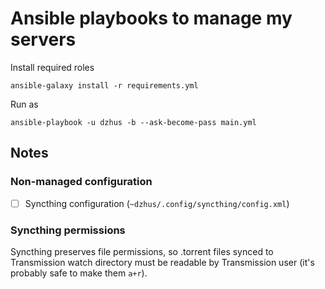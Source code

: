 # Ansible playbooks to manage my servers

Install required roles

```
ansible-galaxy install -r requirements.yml
```

Run as

```
ansible-playbook -u dzhus -b --ask-become-pass main.yml
```

## Notes

### Non-managed configuration

- [ ] Syncthing configuration (`~dzhus/.config/syncthing/config.xml`)

### Syncthing permissions

Syncthing preserves file permissions, so .torrent files synced to
Transmission watch directory must be readable by Transmission user
(it's probably safe to make them `a+r`).
